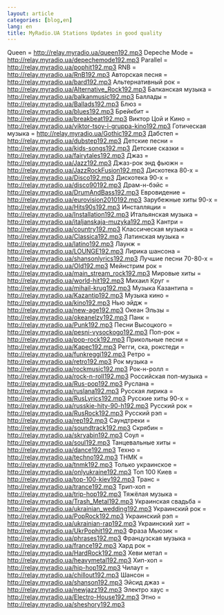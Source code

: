 ```yaml
---
layout: article
categories: [blog,en]
lang: en
title: MyRadio.UA Stations Updates in good quality
---
```


Queen = http://relay.myradio.ua/queen192.mp3 
Depeche Mode = http://relay.myradio.ua/depechemode192.mp3 
Parallel = http://relay.myradio.ua/pophit192.mp3 
RNB = http://relay.myradio.ua/RnB192.mp3 
Авторская песня = http://relay.myradio.ua/bard192.mp3 
Альтернативный рок = http://relay.myradio.ua/Alternative_Rock192.mp3 
Балканская музыка = http://relay.myradio.ua/balkanmusic192.mp3 
Баллады = http://relay.myradio.ua/Ballads192.mp3 
Блюз = http://relay.myradio.ua/blues192.mp3 
Брейкбит = http://relay.myradio.ua/breakbeat192.mp3 
Виктор Цой и Кино = http://relay.myradio.ua/viktor-tsoy-i-gruppa-kino192.mp3 
Готическая музыка = http://relay.myradio.ua/Gothic192.mp3 
Дабстеп = http://relay.myradio.ua/dubstep192.mp3 
Детские песни = http://relay.myradio.ua/kids-songs192.mp3 
Детские сказки = http://relay.myradio.ua/fairytales192.mp3 
Джаз = http://relay.myradio.ua/Jazz192.mp3 
Джаз-рок энд фьюжн = http://relay.myradio.ua/JazzRockFusion192.mp3 
Дискотека 80-х = http://relay.myradio.ua/Disco192.mp3 
Дискотека 90-х = http://relay.myradio.ua/disco90192.mp3 
Драм-н-бэйс = http://relay.myradio.ua/DrumAndBass192.mp3 
Евровидение = http://relay.myradio.ua/eurovision2010192.mp3 
Зарубежные хиты 90-х = http://relay.myradio.ua/Hits90s192.mp3 
Инсталляции = http://relay.myradio.ua/Installation192.mp3 
Итальянская музыка = http://relay.myradio.ua/italjanskaja-muzyka192.mp3 
Кантри = http://relay.myradio.ua/country192.mp3 
Классическая музыка = http://relay.myradio.ua/Classica192.mp3 
Латинская музыка = http://relay.myradio.ua/latino192.mp3 
Лаунж = http://relay.myradio.ua/LOUNGE192.mp3 
Лирика шансона = http://relay.myradio.ua/shansonlyrics192.mp3 
Лучшие песни 70-80-х = http://relay.myradio.ua/Old192.mp3 
Мейнстрим рок = http://relay.myradio.ua/main_stream_rock192.mp3 
Мировые хиты = http://relay.myradio.ua/world-hit192.mp3 
Михаил Круг = http://relay.myradio.ua/mihail-krug192.mp3 
Музыка Казантипа = http://relay.myradio.ua/Kazantip192.mp3 
Музыка кино = http://relay.myradio.ua/kino192.mp3 
Нью эйдж = http://relay.myradio.ua/new-age192.mp3 
Океан Эльзы = http://relay.myradio.ua/okeanelzy192.mp3 
Панк = http://relay.myradio.ua/Punk192.mp3 
Песни Высоцкого = http://relay.myradio.ua/pesni-vysockogo192.mp3 
Поп-рок = http://relay.myradio.ua/pop-rock192.mp3 
Прикольные песни = http://relay.myradio.ua/Kapec192.mp3 
Регги, ска, рокстеди = http://relay.myradio.ua/funkreggi192.mp3 
Ретро = http://relay.myradio.ua/retro192.mp3 
Рок музыка = http://relay.myradio.ua/rockmusic192.mp3 
Рок-н-ролл = http://relay.myradio.ua/rock-n-roll192.mp3 
Российская поп-музыка = http://relay.myradio.ua/Rus-pop192.mp3 
Руслана = http://relay.myradio.ua/ruslana192.mp3 
Русская лирика = http://relay.myradio.ua/RusLyrics192.mp3 
Русские хиты 90-х = http://relay.myradio.ua/russkie-hity-90-h192.mp3 
Русский рок = http://relay.myradio.ua/RusRock192.mp3 
Русский рэп = http://relay.myradio.ua/rep192.mp3 
Саундтреки = http://relay.myradio.ua/soundtrack192.mp3 
Скрябин = http://relay.myradio.ua/skryabin192.mp3 
Соул = http://relay.myradio.ua/soul192.mp3 
Танцевальные хиты = http://relay.myradio.ua/dance192.mp3 
Техно = http://relay.myradio.ua/techno192.mp3 
ТНМК = http://relay.myradio.ua/tnmk192.mp3 
Только украинское = http://relay.myradio.ua/onlyukraine192.mp3 
Топ 100 Киев = http://relay.myradio.ua/top-100-kiev192.mp3 
Транс = http://relay.myradio.ua/trance192.mp3 
Трип-хоп = http://relay.myradio.ua/trip-hop192.mp3 
Тяжёлая музыка = http://relay.myradio.ua/Trash_Metal192.mp3 
Украинская свадьба = http://relay.myradio.ua/ukrainian_wedding192.mp3 
Украинский рок = http://relay.myradio.ua/PopRock192.mp3 
Украинский рэп = http://relay.myradio.ua/ukrainian-rap192.mp3 
Украинский хит = http://relay.myradio.ua/UkrPophit192.mp3 
Фраза Мьюзик = http://relay.myradio.ua/phrases192.mp3 
Французская музыка = http://relay.myradio.ua/france192.mp3 
Хард рок = http://relay.myradio.ua/HardRock192.mp3 
Хеви метал = http://relay.myradio.ua/heavymetal192.mp3 
Хип-хоп = http://relay.myradio.ua/hip-hop192.mp3 
Чилаут = http://relay.myradio.ua/chillout192.mp3 
Шансон = http://relay.myradio.ua/shanson192.mp3 
Эйсид джаз = http://relay.myradio.ua/newjazz192.mp3 
Электро хаус = http://relay.myradio.ua/Electro-House192.mp3 
Этно = http://relay.myradio.ua/sheshory192.mp3 